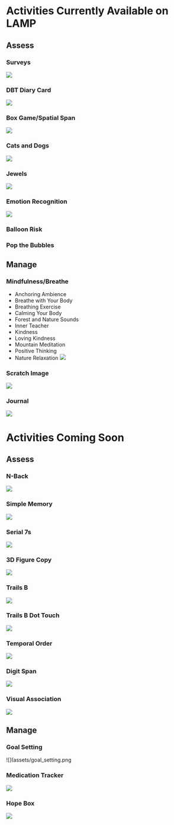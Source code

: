 # Activities Currently Available on LAMP

## Assess

### Surveys
![](assets/survey_ex.png)

### DBT Diary Card
![](assets/dbt_ex.png)

### Box Game/Spatial Span
![](assets/spatial_span_ex.png)

### Cats and Dogs
![](assets/cats_n_dogs_ex.png)

### Jewels
![](assets/jewels_ex.png)

### Emotion Recognition
![](assets/Emo_recon_act.png)

### Balloon Risk

### Pop the Bubbles

## Manage

### Mindfulness/Breathe
- Anchoring Ambience
- Breathe with Your Body
- Breathing Exercise
- Calming Your Body
- Forest and Nature Sounds
- Inner Teacher
- Kindness
- Loving Kindness
- Mountain Meditation
- Positive Thinking
- Nature Relaxation
![](assets/breathe_ex.png)

### Scratch Image
![](assets/scratch_ex.png)

### Journal
![](assets/jounral_ex.png)

# Activities Coming Soon

## Assess

### N-Back
![](assets/nback_ex.png)

### Simple Memory
![](assets/simple_memory_ex.png)

### Serial 7s
![](assets/serial_ex.png)

### 3D Figure Copy
![](assets/3D_fig_ex.png)

### Trails B
![](assets/trails_b_ex.png)

### Trails B Dot Touch
![](assets/trails_b_dot_ex.png)

### Temporal Order
![](assets/temp_order.png)

### Digit Span
![](assets/digital_span.png)

### Visual Association
![](assets/visual_assoc.png)

## Manage

### Goal Setting
![](assets/goal_setting.png

### Medication Tracker
![](assets/medication_ex.png)

### Hope Box
![](assets/hope_box_ex.png)
